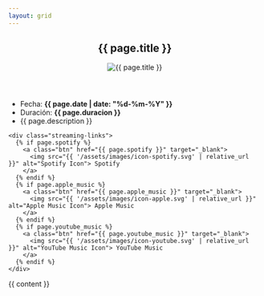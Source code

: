 ```yaml
---
layout: grid
---
```

<article class="release-detail">
  <header>
    <h1>{{ page.title }}</h1>
    <img src="{{ page.image | relative_url }}" alt="{{ page.title }}">
  </header>
  

  <div class='info-grid'>
    <ul class="release-info">
      <li>Fecha: <strong>{{ page.date | date: "%d-%m-%Y" }}</strong></li>
      <li>Duración: <strong>{{ page.duracion }}</strong></li>
      <li>{{ page.description }}</li>
    </ul>

    <div class="streaming-links">
      {% if page.spotify %}
        <a class="btn" href="{{ page.spotify }}" target="_blank">
          <img src="{{ '/assets/images/icon-spotify.svg' | relative_url }}" alt="Spotify Icon"> Spotify
        </a>
      {% endif %}
      {% if page.apple_music %}
        <a class="btn" href="{{ page.apple_music }}" target="_blank">
          <img src="{{ '/assets/images/icon-apple.svg' | relative_url }}" alt="Apple Music Icon"> Apple Music
        </a>
      {% endif %}
      {% if page.youtube_music %}
        <a class="btn" href="{{ page.youtube_music }}" target="_blank">
          <img src="{{ '/assets/images/icon-youtube.svg' | relative_url }}" alt="YouTube Music Icon"> YouTube Music
        </a>
      {% endif %}
    </div>
  </div>

  <div class="release-content">
    {{ content }}
  </div>
</article>